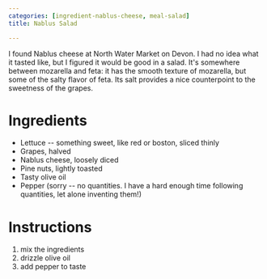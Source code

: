 ```yaml
---
categories: [ingredient-nablus-cheese, meal-salad]
title: Nablus Salad

---
```

I found Nablus cheese at North Water Market on Devon.  I had no idea what it tasted like, but I figured it would be good in a salad.  It's somewhere between mozarella and feta: it has the smooth texture of mozarella, but some of the salty flavor of feta.  Its salt provides a nice counterpoint to the sweetness of the grapes.
# Ingredients

* Lettuce -- something sweet, like red or boston, sliced thinly
* Grapes, halved
* Nablus cheese, loosely diced
* Pine nuts, lightly toasted
* Tasty olive oil
* Pepper
(sorry -- no quantities.  I have a hard enough time following quantities, let alone inventing them!)

# Instructions

 1. mix the ingredients
 1. drizzle olive oil
 1. add pepper to taste
